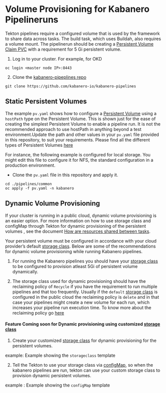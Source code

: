 # Volume Provisioning for Kabanero Pipelineruns

Tekton pipelines require a configured volume that is used by the framework to share data across tasks. The build task, which uses Buildah, also requires a volume mount. The pipelinerun should be creating a [Persistent Volume Claim PVC](https://kubernetes.io/docs/concepts/storage/persistent-volumes/#introduction) with a requirement for 5 Gi persistent volume.

1. Log in to your cluster. For example, for OKD

```
oc login <master node IP>:8443
```

2. Clone the [kabanero-pipeplines repo](https://github.com/kabanero-io/kabanero-pipelines.git)

```
git clone https://github.com/kabanero-io/kabanero-pipelines
```

## Static Persistent Volumes

The example `pv.yaml` shows how to configure a [Persistent Volume](https://kubernetes.io/docs/concepts/storage/persistent-volumes/#introduction) using a `hostPath` type on the Persistent Volume. This is shown just for the ease of creating the simplest Persistent Volume to enable a pipeline run. It is not the recommended approach to use hostPath in anything beyond a test environment.Update the path and other values in your `pv.yaml` file provided in this repository, to suit your requirements. Please find all the different types of Persistent Volumes [here](https://kubernetes.io/docs/concepts/storage/persistent-volumes/#types-of-persistent-volumes)

For instance, the following example is configured for local storage. You might edit this file to configure it for NFS, the standard configuration in a production environment.

- Clone the `pv.yaml` file in this repository and apply it.

```
cd ./pipelines/common
oc apply -f pv.yaml -n kabanero
```

## Dynamic Volume Provisioning

If your cluster is running in a public cloud, dynamic volume provisioning is an easier option. For more information on how to use storage class and configMap through Tekton for dynamic provisioning of the persistent volumes	, see the document [How are resources shared between tasks](https://github.com/tektoncd/pipeline/blob/master/docs/install.md#how-are-resources-shared-between-tasks).

Your persistent volume must be configured in accordance with your cloud provider’s default [storage class](https://kubernetes.io/docs/concepts/storage/storage-classes/#introduction). Below are some of the recommendations for dynamic volume provisioning while running Kabanero pipelines.

1. For running the Kabanero pipelines you should have your [storage class](https://kubernetes.io/docs/concepts/storage/storage-classes/#introduction) to be configured to provision atleast 5Gi of persistent volume dynamically.

2. The storage class used for dynamic provisioning should have the reclaiming policy of `Recycle` if you have the requirement to run multiple pipelines and that too frequently. 
Usually if the `default` [storage class](https://kubernetes.io/docs/concepts/storage/storage-classes/#introduction) is configured in the public cloud the reclaiming policy is `delete` and in that case your pipelines might create a new volume for each run, which increases your pipeline run execution time. To know more about the reclaiming policy go [here](https://kubernetes.io/docs/concepts/storage/persistent-volumes/#reclaiming)

#### Feature Coming soon for Dynamic provisioning using customized [storage class](https://kubernetes.io/docs/concepts/storage/storage-classes/#introduction)

1. Create your customized [storage class](https://kubernetes.io/docs/concepts/storage/storage-classes/#introduction) for dynamic provisioning for the persistent volumes.

example: Example showing the `storageclass` template

2. Tell the Tekton to use your storage class via [configMap](https://github.com/tektoncd/pipeline/blob/master/docs/install.md#how-are-resources-shared-between-tasks), so when the kabanero pipelines are run, tekton can use your custom storage class to provision dynamic persistent volumes.

example : Example showing the `configMap` template